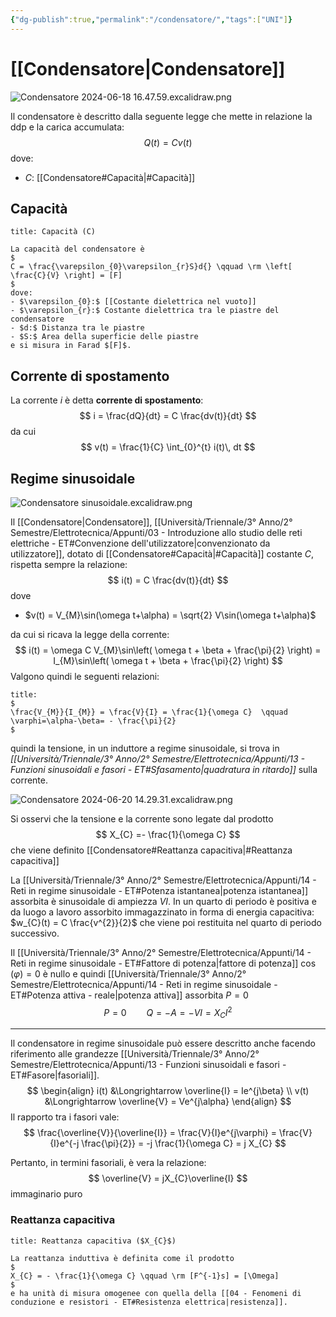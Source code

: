 ```yaml
---
{"dg-publish":true,"permalink":"/condensatore/","tags":["UNI"]}
---
```


# [[Condensatore\|Condensatore]]

![Condensatore 2024-06-18 16.47.59.excalidraw.png](/img/user/Excalidraw/Condensatore%202024-06-18%2016.47.59.excalidraw.png)


Il condensatore è descritto dalla seguente legge che mette in relazione la ddp e la carica accumulata:
$$
Q(t) = Cv(t)
$$
dove:
- $C:$ [[Condensatore#Capacità\|#Capacità]]

## Capacità

```ad-Definizione
title: Capacità (C)

La capacità del condensatore è
$
C = \frac{\varepsilon_{0}\varepsilon_{r}S}d{} \qquad \rm \left[ \frac{C}{V} \right] = [F]
$
dove:
- $\varepsilon_{0}:$ [[Costante dielettrica nel vuoto]]
- $\varepsilon_{r}:$ Costante dielettrica tra le piastre del condensatore
- $d:$ Distanza tra le piastre
- $S:$ Area della superficie delle piastre
e si misura in Farad $[F]$.

```

## Corrente di spostamento

La corrente $i$ è detta **corrente di spostamento**:
$$
i = \frac{dQ}{dt} = C \frac{dv(t)}{dt}
$$
da cui
$$
v(t) = \frac{1}{C} \int_{0}^{t} i(t)\, dt
$$

## Regime sinusoidale

![Condensatore sinusoidale.excalidraw.png](/img/user/Excalidraw/Condensatore%20sinusoidale.excalidraw.png)


Il [[Condensatore\|Condensatore]], [[Università/Triennale/3° Anno/2° Semestre/Elettrotecnica/Appunti/03 - Introduzione allo studio delle reti elettriche - ET#Convenzione dell'utilizzatore\|convenzionato da utilizzatore]], dotato di [[Condensatore#Capacità\|#Capacità]] costante $C$, rispetta sempre la relazione:
$$
i(t) = C \frac{dv(t)}{dt}
$$
dove
- $v(t) = V_{M}\sin(\omega t+\alpha) = \sqrt{2} V\sin(\omega t+\alpha)$

da cui si ricava la legge della corrente:
$$
i(t) = \omega C V_{M}\sin\left( \omega t + \beta + \frac{\pi}{2} \right) = I_{M}\sin\left( \omega t + \beta + \frac{\pi}{2} \right)
$$
Valgono quindi le seguenti relazioni:

```ad-Teo
title:
$
\frac{V_{M}}{I_{M}} = \frac{V}{I} = \frac{1}{\omega C}  \qquad \varphi=\alpha-\beta= - \frac{\pi}{2}
$
```


quindi la tensione, in un induttore a regime sinusoidale, si trova in *[[Università/Triennale/3° Anno/2° Semestre/Elettrotecnica/Appunti/13 - Funzioni sinusoidali e fasori - ET#Sfasamento\|quadratura in ritardo]]* sulla corrente.

![Condensatore 2024-06-20 14.29.31.excalidraw.png](/img/user/Excalidraw/Condensatore%202024-06-20%2014.29.31.excalidraw.png)


Si osservi che la tensione e la corrente sono legate dal prodotto
$$
X_{C} =- \frac{1}{\omega C}
$$
che viene definito [[Condensatore#Reattanza capacitiva\|#Reattanza capacitiva]]

La [[Università/Triennale/3° Anno/2° Semestre/Elettrotecnica/Appunti/14 - Reti in regime sinusoidale - ET#Potenza istantanea\|potenza istantanea]] assorbita è sinusoidale di ampiezza $VI$. In un quarto di periodo è positiva e da luogo a lavoro assorbito immagazzinato in forma di energia capacitiva: $w_{C}(t) = C \frac{v^{2}}{2}$ che viene poi restituita nel quarto di periodo successivo.

Il [[Università/Triennale/3° Anno/2° Semestre/Elettrotecnica/Appunti/14 - Reti in regime sinusoidale - ET#Fattore di potenza\|fattore di potenza]] $\cos(\varphi) = 0$ è nullo e quindi [[Università/Triennale/3° Anno/2° Semestre/Elettrotecnica/Appunti/14 - Reti in regime sinusoidale - ET#Potenza attiva - reale\|potenza attiva]] assorbita $P=0$
$$
P= 0 \qquad Q=-A = -VI = X_{C}I^{2}
$$

___

Il condensatore in regime sinusoidale può essere descritto anche facendo riferimento alle grandezze [[Università/Triennale/3° Anno/2° Semestre/Elettrotecnica/Appunti/13 - Funzioni sinusoidali e fasori - ET#Fasore\|fasoriali]].
$$
\begin{align}
i(t) &\Longrightarrow \overline{I} = Ie^{j\beta} \\
v(t) &\Longrightarrow \overline{V} = Ve^{j\alpha}
\end{align}
$$
Il rapporto tra i fasori vale:
$$
\frac{\overline{V}}{\overline{I}} = \frac{V}{I}e^{j\varphi} = \frac{V}{I}e^{-j \frac{\pi}{2}} = -j \frac{1}{\omega C} = j X_{C}
$$

Pertanto, in termini fasoriali, è vera la relazione:
$$
\overline{V} = jX_{C}\overline{I}
$$
immaginario puro

### Reattanza capacitiva

```ad-Definizione
title: Reattanza capacitiva ($X_{C}$)

La reattanza induttiva è definita come il prodotto
$
X_{C} = - \frac{1}{\omega C} \qquad \rm [F^{-1}s] = [\Omega]
$
e ha unità di misura omogenee con quella della [[04 - Fenomeni di conduzione e resistori - ET#Resistenza elettrica|resistenza]].

```



